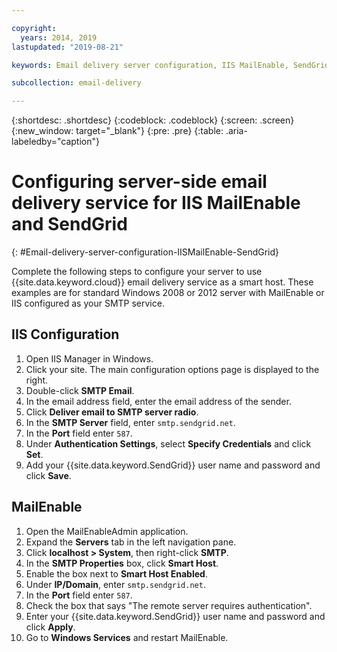```yaml
---

copyright:
  years: 2014, 2019
lastupdated: "2019-08-21"

keywords: Email delivery server configuration, IIS MailEnable, SendGrid

subcollection: email-delivery

---
```


{:shortdesc: .shortdesc}
{:codeblock: .codeblock}
{:screen: .screen}
{:new_window: target="_blank"}
{:pre: .pre}
{:table: .aria-labeledby="caption"}

# Configuring server-side email delivery service for IIS MailEnable and SendGrid
{: #Email-delivery-server-configuration-IISMailEnable-SendGrid}

Complete the following steps to configure your server to use {{site.data.keyword.cloud}} email delivery service as a smart host. These examples are for standard Windows 2008 or 2012 server with MailEnable or IIS configured as your SMTP service.

## IIS Configuration

1.  Open IIS Manager in Windows.
2.  Click your site. The main configuration options page is displayed to the right.
3.  Double-click **SMTP Email**.
4.  In the email address field, enter the email address of the sender.
5.  Click **Deliver email to SMTP server radio**.
6.  In the **SMTP Server** field, enter `smtp.sendgrid.net`.
7.  In the **Port** field enter `587`.
8.  Under **Authentication Settings**, select **Specify Credentials** and click **Set**.
9.  Add your {{site.data.keyword.SendGrid}} user name and password and click **Save**.

## MailEnable

1.  Open the MailEnableAdmin application.
2.  Expand the **Servers** tab in the left navigation pane.
3.  Click **localhost > System**, then right-click **SMTP**.
4.  In the **SMTP Properties** box, click **Smart Host**.
5.  Enable the box next to **Smart Host Enabled**.
6.  Under **IP/Domain**, enter `smtp.sendgrid.net`.
7.  In the **Port** field enter `587`.
8.  Check the box that says "The remote server requires authentication".
9.  Enter your {{site.data.keyword.SendGrid}} user name and password and click **Apply**.
10.  Go to **Windows Services** and restart MailEnable.
